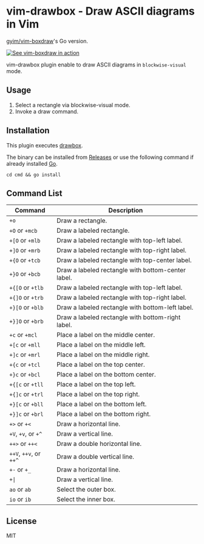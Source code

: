 # vim-drawbox - Draw ASCII diagrams in Vim
[gyim/vim-boxdraw](https://github.com/gyim/vim-boxdraw)'s Go version.

[![See vim-boxdraw in action](https://asciinema.org/a/qeig6TH6N4uteq7J6n4epUGaq.png)](https://asciinema.org/a/qeig6TH6N4uteq7J6n4epUGaq)

vim-drawbox plugin enable to draw ASCII diagrams in `blockwise-visual` mode.

## Usage
1. Select a rectangle via blockwise-visual mode.
2. Invoke a draw command.

## Installation
This plugin executes [drawbox](https://github.com/satorunooshie/vim-drawbox/tree/main/cmd).

The binary can be installed from [Releases](https://github.com/satorunooshie/vim-drawbox/releases) or use the following command if already installed [Go](https://github.com/golang/go).

```
cd cmd && go install
```

## Command List

| Command               | Description                                       |
|-----------------------|---------------------------------------------------|
| `+o`                  | Draw a rectangle.                                 |
| `+O` or `+mcb`        | Draw a labeled rectangle.                         |
| `+[O` or `+mlb`       | Draw a labeled rectangle with top-left label.     |
| `+]O` or `+mrb`       | Draw a labeled rectangle with top-right label.    |
| `+{O` or `+tcb`       | Draw a labeled rectangle with top-center label.   |
| `+}O` or `+bcb`       | Draw a labeled rectangle with bottom-center label.|
| `+{[O` or `+tlb`      | Draw a labeled rectangle with top-left label.     |
| `+{]O` or `+trb`      | Draw a labeled rectangle with top-right label.    |
| `+}[O` or `+blb`      | Draw a labeled rectangle with bottom-left label.  |
| `+}]O` or `+brb`      | Draw a labeled rectangle with bottom-right label. |
| `+c` or `+mcl`        | Place a label on the middle center.               |
| `+[c` or `+mll`       | Place a label on the middle left.                 |
| `+]c` or `+mrl`       | Place a label on the middle right.                |
| `+{c` or `+tcl`       | Place a label on the top center.                  |
| `+}c` or `+bcl`       | Place a label on the bottom center.               |
| `+{[c` or `+tll`      | Place a label on the top left.                    |
| `+{]c` or `+trl`      | Place a label on the top right.                   |
| `+}[c` or `+bll`      | Place a label on the bottom left.                 |
| `+}]c` or `+brl`      | Place a label on the bottom right.                |
| `+>` or `+<`          | Draw a horizontal line.                           |
| `+V`, `+v`, or `+^`   | Draw a vertical line.                             |
| `++>` or `++<`        | Draw a double horizontal line.                    |
| `++V`, `++v`, or `++^`| Draw a double vertical line.                      |
| `+-` or `+_`          | Draw a horizontal line.                           |
| `+\|`                  | Draw a vertical line.                             |
| `ao` or `ab`          | Select the outer box.                             |
| `io` or `ib`          | Select the inner box.                             |

## License
MIT
